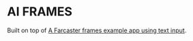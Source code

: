 # AI FRAMES

Built on top of [A Farcaster frames example app using text input](https://warpcast.notion.site/Frames-Text-Input-Public-27c9f0d61903486d89b6d932dd0d6a22).

